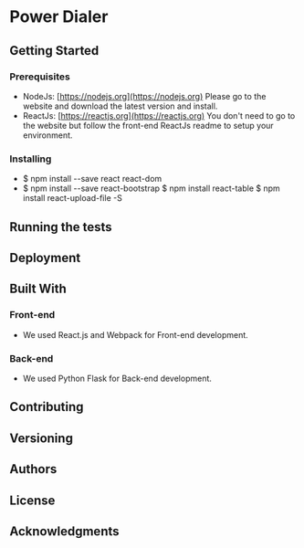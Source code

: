 # Power Dialer


## Getting Started


### Prerequisites

- NodeJs: [https://nodejs.org](https://nodejs.org) Please go to the website and download the latest version and install.
- ReactJs: [https://reactjs.org](https://reactjs.org) You don't need to go to the website but follow the front-end ReactJs readme to setup your environment.

### Installing
- $ npm install --save react react-dom 
- $ npm install --save react-bootstrap
$ npm install react-table
$ npm install react-upload-file -S


## Running the tests


## Deployment


## Built With

### Front-end

- We used React.js and Webpack for Front-end development.

### Back-end

- We used Python Flask for Back-end development.

## Contributing


## Versioning


## Authors


## License


## Acknowledgments


